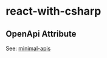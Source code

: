 # react-with-csharp

## OpenApi Attribute

See: [minimal-apis](https://learn.microsoft.com/zh-cn/aspnet/core/fundamentals/openapi/include-metadata?view=aspnetcore-9.0&viewFallbackFrom=aspnetcore-8.0&tabs=minimal-apis)